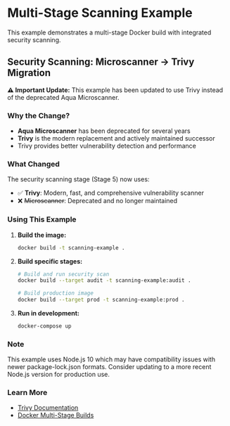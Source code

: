 # Multi-Stage Scanning Example

This example demonstrates a multi-stage Docker build with integrated security scanning.

## Security Scanning: Microscanner → Trivy Migration

**⚠️ Important Update:** This example has been updated to use Trivy instead of the deprecated Aqua Microscanner.

### Why the Change?

- **Aqua Microscanner** has been deprecated for several years
- **Trivy** is the modern replacement and actively maintained successor
- Trivy provides better vulnerability detection and performance

### What Changed

The security scanning stage (Stage 5) now uses:
- ✅ **Trivy**: Modern, fast, and comprehensive vulnerability scanner
- ❌ ~~Microscanner~~: Deprecated and no longer maintained

### Using This Example

1. **Build the image:**
   ```bash
   docker build -t scanning-example .
   ```

2. **Build specific stages:**
   ```bash
   # Build and run security scan
   docker build --target audit -t scanning-example:audit .
   
   # Build production image
   docker build --target prod -t scanning-example:prod .
   ```

3. **Run in development:**
   ```bash
   docker-compose up
   ```

### Note

This example uses Node.js 10 which may have compatibility issues with newer package-lock.json formats. Consider updating to a more recent Node.js version for production use.

### Learn More

- [Trivy Documentation](https://aquasecurity.github.io/trivy/)
- [Docker Multi-Stage Builds](https://docs.docker.com/develop/dev-best-practices/dockerfile_best-practices/#use-multi-stage-builds)